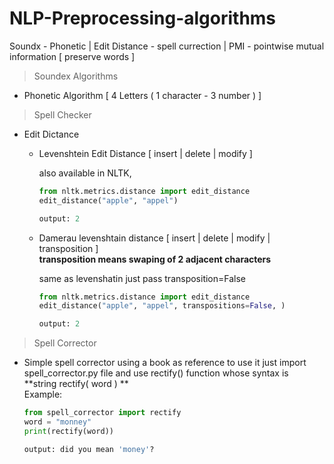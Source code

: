 # NLP-Preprocessing-algorithms
Soundx - Phonetic | Edit Distance - spell currection | PMI - pointwise mutual information [ preserve words ]

> Soundex Algorithms

  - Phonetic Algorithm [ 4 Letters ( 1 character - 3 number ) ]
  
> Spell Checker

  - Edit Dictance
    - Levenshtein Edit Distance [ insert | delete | modify ]
    
      also available in NLTK,
      
      ```python
      from nltk.metrics.distance import edit_distance
      edit_distance("apple", "appel")
      
      output: 2
      ```      
        
    - Damerau levenshtain distance [ insert | delete | modify | transposition ]
      <br/>**transposition means swaping of 2 adjacent characters**
    
      same as levenshatin just pass transposition=False
      ```python
      from nltk.metrics.distance import edit_distance
      edit_distance("apple", "appel", transpositions=False, )
      
      output: 2
      ```
      
> Spell Corrector
  
  - Simple spell corrector using a book as reference
    to use it just import spell_corrector.py file and use rectify() function whose syntax is
    <br/>
    **string rectify( word ) **
    <br/>
    Example:
    ```python
    from spell_corrector import rectify
    word = "monney"
    print(rectify(word))
    
    output: did you mean 'money'?
    ```
    
      
